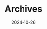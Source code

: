 ---
title: "Archives"
date: 2024-10-26
layout: "archives"
slug: "archives"
menu:
    main:
        weight: -70
        params: 
            icon: archives
---